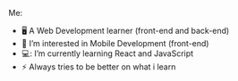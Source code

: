 Me:
- 🖥️ A Web Development learner (front-end and back-end)
- 👀 I’m interested in Mobile Development (front-end)
- 💻: I’m currently learning React and JavaScript
- ⚡ Always tries to be better on what i learn   
